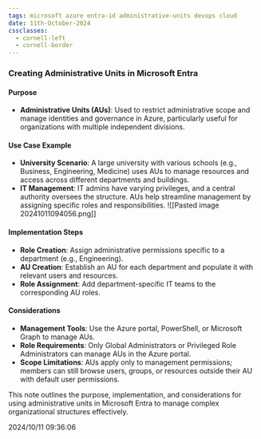```yaml
---
tags: microsoft azure entra-id administrative-units devops cloud
date: 11th-October-2024
cssclasses:
  - cornell-left
  - cornell-border
---
```


### Creating Administrative Units in Microsoft Entra

#### Purpose

- **Administrative Units (AUs)**: Used to restrict administrative scope and manage identities and governance in Azure, particularly useful for organizations with multiple independent divisions.

#### Use Case Example

- **University Scenario**: A large university with various schools (e.g., Business, Engineering, Medicine) uses AUs to manage resources and access across different departments and buildings.
- **IT Management**: IT admins have varying privileges, and a central authority oversees the structure. AUs help streamline management by assigning specific roles and responsibilities.
![[Pasted image 20241011094056.png]]
#### Implementation Steps

- **Role Creation**: Assign administrative permissions specific to a department (e.g., Engineering).
- **AU Creation**: Establish an AU for each department and populate it with relevant users and resources.
- **Role Assignment**: Add department-specific IT teams to the corresponding AU roles.

#### Considerations

- **Management Tools**: Use the Azure portal, PowerShell, or Microsoft Graph to manage AUs.
- **Role Requirements**: Only Global Administrators or Privileged Role Administrators can manage AUs in the Azure portal.
- **Scope Limitations**: AUs apply only to management permissions; members can still browse users, groups, or resources outside their AU with default user permissions.

This note outlines the purpose, implementation, and considerations for using administrative units in Microsoft Entra to manage complex organizational structures effectively.

2024/10/11 09:36:06